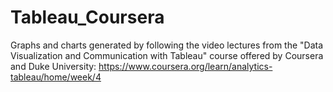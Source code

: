 # Tableau_Coursera

Graphs and charts generated by following the video lectures from the "Data Visualization and Communication with Tableau" course offered by Coursera and Duke University: https://www.coursera.org/learn/analytics-tableau/home/week/4

